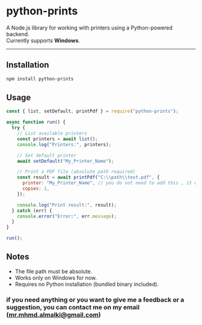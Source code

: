 # python-prints

A Node.js library for working with printers using a Python-powered backend.  
Currently supports **Windows**.

---

## Installation

```bash
npm install python-prints
```


## Usage

```js
const { list, setDefault, printPdf } = require("python-prints");

async function run() {
  try {
    // List available printers
    const printers = await list();
    console.log("Printers:", printers);

    // Set default printer
    await setDefault("My_Printer_Name");

    // Print a PDF file (absolute path required)
    const result = await printPdf("C:\\path\\test.pdf", {
      printer: "My_Printer_Name", // you do not need to add this , it will use the default printer
      copies: 1,
    });

    console.log("Print result:", result);
  } catch (err) {
    console.error("Error:", err.message);
  }
}

run();
```

## Notes
- The file path must be absolute.
- Works only on Windows for now.
- Requires no Python installation (bundled binary included).


### if you need anything or you want to give me a feedback or a suggestion, you can contact me on my email (mr.mhmd.almalki@gmail.com)